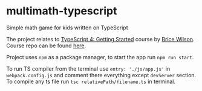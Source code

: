 # multimath-typescript

Simple math game for kids written on TypeScript

The project relates to [TypeScript 4: Getting Started](https://app.pluralsight.com/library/courses/getting-started-typescript/exercise-files) course by [Brice Wilson](https://app.pluralsight.com/profile/author/brice-wilson). Course repo can be found [here](https://github.com/bricewilson/TypeScript-Getting-Started).

Project uses `npm` as a package manager, to start the app run `npm run start`.

To run TS compiler from the terminal use `entry: './js/app.js'` in `webpack.config.js` and comment there everything except `devServer` section.
To compile any ts file run `tsc relativePath/filename.ts` in terminal.
